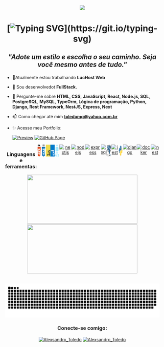 <!-- <h3 align="center">
  <img src="https://media.giphy.com/media/hvRJCLFzcasrR4ia7z/giphy.gif" width="28">
</h3>
<h1 align="center" style="font-weight: bold;">

[![Typing SVG](https://readme-typing-svg.demolab.com?font=Fira+Code&pause=1000&color=7CB0FF&width=435&lines=ol%C3%A1%2C+sou+Alexsandro%2C+seja+Bem+Vindo!)](https://git.io/typing-svg)

</h1>

<h2 align="center" style="font-style: italic;">

_"Adote um estilo e escolha o seu caminho. Seja você mesmo antes de tudo."_

</h2> -->
<h3 align="center">
  <img src="https://media.giphy.com/media/hvRJCLFzcasrR4ia7z/giphy.gif" width="28">
</h3>
<h1 align="center" style="font-weight: bold;">

[![Typing SVG](https://readme-typing-svg.demolab.com?font=Fira+Code&pause=1000&color=7CB0FF&width=435&lines=ol%C3%A1%2C+sou+Alexsandro%2C+seja+Bem+Vindo!)](https://git.io/typing-svg)

</h1>

<h2 align="center" style="font-style: italic;">

_"Adote um estilo e escolha o seu caminho. Seja você mesmo antes de tudo."_

</h2>

- 🔭Atualmente estou trabalhando **LucHost Web**

- 🚀 Sou desenvolvedot **FullStack.**

- 💬 Pergunte-me sobre **HTML, CSS, JavaScript, React, Node.js, SQL, PostgreSQL, MySQL, TypeOrm, Lógica de programação, Python, Django, Rest Framework, NestJS, Express, Next**

- 📫 Como chegar até mim **toledomg@yahoo.com.br**

- ✨ Acesse meu Portfolio:

  [![Preview](https://img.shields.io/badge/Preview-000?style=for-the-badge&logo=github&logoColor=7520FF)](https://portfolio.luchost.com/)
  [![GitHub Page](https://img.shields.io/badge/</toledoDev>-7520FF?style=for-the-badge)](https://portfolio.luchost.com/)
  
<div  align="center" style="display:flex" > 
<h3 align="center">Linguagens e ferramentas:</h3>
<a href="https://www.w3.org/html/" target="_blank" rel="noreferrer">
    <img
      src="https://raw.githubusercontent.com/devicons/devicon/master/icons/html5/html5-original-wordmark.svg"
      alt="html5"
      width="40"
      height="40"
    />
  </a>
  
 <a href="https://www.w3schools.com/css/" target="_blank" rel="noreferrer">
    <img
      src="https://raw.githubusercontent.com/devicons/devicon/master/icons/css3/css3-original-wordmark.svg"
      alt="css3"
      width="40"
      height="40"
    />
  </a>
  
 <a href="https://developer.mozilla.org/en-US/docs/Web/JavaScript" target="_blank" rel="noreferrer" >
    <img
      src="https://raw.githubusercontent.com/devicons/devicon/master/icons/javascript/javascript-original.svg"
      alt="javascript"
      width="40"
      height="40"
    />
  </a>
  
<a href="https://www.typescriptlang.org/" target="_blank" rel="noreferrer">
    <img
      src="https://raw.githubusercontent.com/devicons/devicon/master/icons/typescript/typescript-original.svg"
      alt="typescript"
      width="40"
      height="40"
    />
  </a>
 
  <a href="https://reactjs.org/" target="_blank" rel="noreferrer">
    <img
      src="https://raw.githubusercontent.com/devicons/devicon/master/icons/react/react-original-wordmark.svg"
      alt="react"
      width="40"
      height="40"
    />
  </a>
  
 <span>
    <a href="https://nextjs.org/" target="_blank" rel="noreferrer">
        <img
          src="https://cdn.jsdelivr.net/gh/devicons/devicon/icons/nextjs/nextjs-original.svg"
          alt="nextjs"
          width="40"
          height="40"
        />
      </a>
</span>
  
 <a href="https://nodejs.org" target="_blank" rel="noreferrer">
    <img
      src="https://th.bing.com/th/id/R.d42672d4d185739d26257ed5c653c740?rik=rEXYValDvbZk4Q&pid=ImgRaw&r=0"
      alt="nodejs"
      width="40"
      height="40"
    />
  </a>
  
  <a href="https://expressjs.com" target="_blank" rel="noreferrer">
    <img
      src="https://w7.pngwing.com/pngs/925/447/png-transparent-express-js-node-js-javascript-mongodb-node-js-text-trademark-logo.png"
      alt="express"
      width="40"
      height="40"
    />
  </a>
  
  <span>
  <a href="https://www.postgresql.org" target="_blank" rel="noreferrer">
    <img src="https://mlsf03rmjfdn.i.optimole.com/fVWTwdQ.Z_5R~130ed/w:300/h:300/q:90/https://www.wbscodingschool.com/files/SQL-logo.png" alt="sql" width="40"     height="40" />
  </a>
  </span>
  
  <span>
    <a href="https://www.postgresql.org" target="_blank" rel="noreferrer">
    <img
      src="https://raw.githubusercontent.com/devicons/devicon/master/icons/postgresql/postgresql-original-wordmark.svg"
      alt="postgresql"
      width="40"
      height="40"
    />
  </a>
  </span>
  
   <span>
    <a href="https://jestjs.io" target="_blank" rel="noreferrer">
    <img src="https://www.vectorlogo.zone/logos/jestjsio/jestjsio-icon.svg" alt="jest"  width="40" height="40" />
  </a>
  </span>
  
  <span>
    <a href="https://www.python.org" target="_blank" rel="noreferrer">
    <img
      src="https://raw.githubusercontent.com/devicons/devicon/master/icons/python/python-original.svg"
      alt="python"
      width="40"
      height="40"
    />
  </a>
   </span>
   

   <span>
     <a href="https://www.djangoproject.com/" target="_blank" rel="noreferrer">
    <img
      src="https://cdn.worldvectorlogo.com/logos/django.svg"
      alt="django"
      width="40"
      height="40"
    />
  </a>
   </span>

   <span>
     <a href="https://www.docker.com/" target="_blank" rel="noreferrer">
    <img
      src="https://cdn.worldvectorlogo.com/logos/docker.svg"
      alt="docker"
      width="40"
      height="40"
    />
  </a>
   </span>

  <span>
     <a href="https://nestjs.com/" target="_blank" rel="noreferrer">
    <img
      src="https://d33wubrfki0l68.cloudfront.net/e937e774cbbe23635999615ad5d7732decad182a/26072/logo-small.ede75a6b.svg"
      alt="nest"
      width="40"
      height="40"
    />
  </a>
   </span>
   
</div>
<div  align="center"> 
  
  <img  height="160px" width="360px" src="https://github-readme-stats-sigma-five.vercel.app/api?username=toledomg&show_icons=true&theme=dracula&include_all_commits=true&count_private=true"/>
  <img  height="160px" width="360px" src="https://github-readme-stats-sigma-five.vercel.app/api/top-langs/?username=toledomg&layout=compact&langs_count=16&theme=dracula"/>
</div>
<br>

![Snake animation](https://github.com/toledomg/toledomg/blob/output/github-contribution-grid-snake-dark.svg)

<div  align="center"> 
<h3 align="center">Conecte-se comigo:</h3>
<p align="center">
<a href="https://linkedin.com/in/toledomg" target="blank"><img align="center" src="https://raw.githubusercontent.com/rahuldkjain/github-profile-readme-generator/master/src/images/icons/Social/linked-in-alt.svg" alt="Alexsandro_Toledo" height="30" width="40" /></a>
<a href="https://instagram.com/oalextoledo" target="blank"><img align="center" src="https://raw.githubusercontent.com/rahuldkjain/github-profile-readme-generator/master/src/images/icons/Social/instagram.svg" alt="Alexsandro_Toledo" height="30" width="40" /></a>
</p>
</div>
